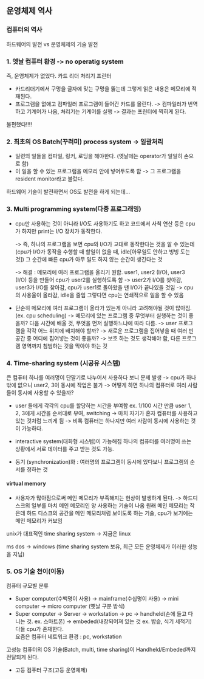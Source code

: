 ## 운영체제 역사

### 컴퓨터의 역사

하드웨어의 발전 vs 운영체제의 기술 발전

### 1. 옛날 컴퓨터 환경 -> no operatig system

즉, 운영체제가 없었다.
카드 리더 처리기 프린터

- 카드리더기에서 구멍을 글자에 맞는 구멍을 뚫는데 그렇게 읽은 내용은 메모리에 적재된다.
- 프로그램을 없애고 컴파일러 프로그램이 들어간 카드를 올린다.
  -> 컴파일러가 번역하고 기계어가 나옴, 처리기는 기계어를 실행
  -> 결과는 프린터에 찍히게 된다.

불편했다!!!!

### 2. 최초의 OS Batch(꾸러미) process system -> 일괄처리

- 일련의 일들을 컴파일, 링커, 로딩을 해야한다. (옛날에는 operator가 일일히 손으로 함)
- 이 일을 할 수 있는 프로그램을 메모리 안에 넣어두도록 함
  -> 그 프로그램을 resident monitor라고 불렀다.

하드웨어 기술이 발전하면서 OS도 발전을 하게 되는데...

### 3. Multi programming system(다중 프로그래밍)

- cpu만 사용하는 것이 아니라 I/O도 사용하기도 하고
  코드에서 사칙 연산 등은 cpu가 하지만 print는 I/O 장치가 동작한다.

  -> 즉, 하나의 프로그램을 보면 cpu와 I/O가 교대로 동작한다는 것을 알 수 있는데(cpu가 I/O가 동작을 수행할 때 할일이 없을 때, idle[아무일도 안하고 빙빙 도는 것]) 그 순간에 빠른 cpu가 아무 일도 하지 않는 순간이 생긴다는 것

  -> 해결 : 메모리에 여러 프로그램을 올리기 원함.
  user1, user2 (I/O), user3 (I/O) 등을 만들어 cpu가 user2를 실행하도록 함 -> user2가 I/O를 찾아감, user3가 I/O를 찾아감, cpu가 user1로 돌아왔을 땐 I/O가 끝나있을 것임 -> cpu의 사용율이 올라감, idle을 줄임
  그렇다면 cpu는 연쇄적으로 일을 할 수 있음

- 단순히 메모리에 여러 프로그램이 올라가 있는게 아니라 고려해야될 것이 많아짐. (ex. cpu scheduling)
  -> 메모리에 있는 프로그램 중 무엇부터 실행하는 것이 좋을까?
  다음 시간에 배울 것, 무엇을 먼저 실행하느냐에 따라 다름.
  -> user 프로그램을 각각 어느 위치에 배치해야 할까?
  -> 새로운 프로그램을 집어넣을 때 여러 빈 공간 중 어디에 집어넣는 것이 좋을까?
  -> 보호 하는 것도 생각해야 함, 다른 프로그램 영역까지 침범하는 것을 막아야 하는 것

### 4. Time-sharing system (시공유 시스템)

큰 컴퓨터 하나를 여러명이 단말기로 나누어서 사용하다 보니 문제 발생
-> cpu가 하나밖에 없으니 user2, 3이 동시에 작업은 불가
-> 어떻게 하면 하나의 컴퓨터로 여러 사람들이 동시에 사용할 수 있을까?

- user 들에게 각각의 cpu를 할당하는 시간을 부여함 ex. 1/100 시간 만큼 user 1, 2, 3에게 시간을 순서대로 부여, switching
  -> 마치 자기가 혼자 컴퓨터를 사용하고 있는 것처럼 느끼게 됨
  -> 비록 컴퓨터는 하나지만 여러 사람이 동시에 사용하는 것이 가능하다.

- interactive system(대화형 시스템)이 가능해짐
  하나의 컴퓨터를 여러명이 쓰는 상황에서 서로 데이터를 주고 받는 것도 가능.

- 동기 (synchronization)화 : 여러명의 프로그램이 동시에 있다보니 프로그램의 순서를 정하는 것

#### virtual memory

- 사용자가 많아짐으로써 메인 메모리가 부족해지는 현상이 발생하게 된다. -> 하드디스크의 일부를 마치 메인 메모리인 양 사용하는 기술이 나옴
  원래 메인 메모리는 작은데 하드 디스크의 공간을 메인 메모리처럼 보이도록 하는 기술, cpu가 보기에는 메인 메모리가 커보임

unix가 대표적인 time sharing system -> 지금은 linux

ms dos -> windows (time sharing system 보유, 최근 모든 운영체제가 이러한 성능을 지님)

### 5. OS 기술 천이(이동)

컴퓨터 규모별 분류

- Super computer(수백명이 사용) -> mainframe(수십명이 사용) -> mini computer -> micro computer (옛날 구분 방식)
- Super computer -> Server -> workstation -> pc -> handheld(손에 들고 다니는 것. ex. 스마트폰) -> embeded(내장되어져 있는 것 ex. 밥솥, 식기 세척기)
  다들 cpu가 존재한다.  
  요즘은 컴퓨터 네트워크 환경 : pc, workstation

고성능 컴퓨터의 OS 기술(Batch, multi, time sharing)이 Handheld/Embeded까지 전달되게 된다.

- 고등 컴퓨터 구조(고등 운영체제)
